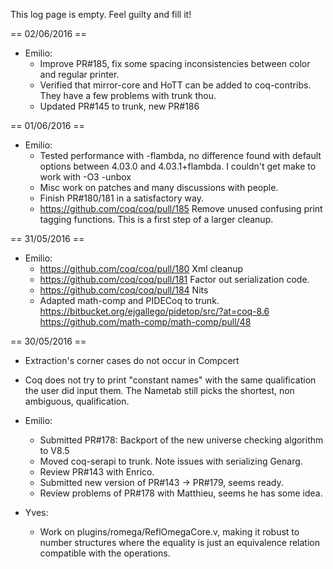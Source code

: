 This log page is empty.  Feel guilty and fill it!

== 02/06/2016 ==

 * Emilio:
   * Improve PR#185, fix some spacing inconsistencies between color and regular printer.
   * Verified that mirror-core and HoTT can be added to coq-contribs. They have a few problems with trunk thou.
   * Updated PR#145 to trunk, new PR#186

== 01/06/2016 ==

 * Emilio:
   * Tested performance with -flambda, no difference found with default options between 4.03.0 and 4.03.1+flambda. I couldn't get make to work with -O3 -unbox
   * Misc work on patches and many discussions with people.
   * Finish PR#180/181 in a satisfactory way.
   * https://github.com/coq/coq/pull/185 Remove unused confusing print tagging functions. This is a first step of a larger cleanup.

== 31/05/2016 ==

 * Emilio:
   * https://github.com/coq/coq/pull/180 Xml cleanup
   * https://github.com/coq/coq/pull/181 Factor out serialization code.
   * https://github.com/coq/coq/pull/184 Nits
   * Adapted math-comp and PIDECoq to trunk. https://bitbucket.org/ejgallego/pidetop/src/?at=coq-8.6 https://github.com/math-comp/math-comp/pull/48

== 30/05/2016 ==

 * Extraction's corner cases do not occur in Compcert
 * Coq does not try to print "constant names" with the same qualification the user did input them.  The Nametab still picks the shortest, non ambiguous, qualification. 

 * Emilio:
   * Submitted PR#178: Backport of the new universe checking algorithm to V8.5
   * Moved coq-serapi to trunk. Note issues with serializing Genarg.
   * Review PR#143 with Enrico.
   * Submitted new version of PR#143 -> PR#179, seems ready.
   * Review problems of PR#178 with Matthieu, seems he has some idea.
 * Yves:
   * Work on plugins/romega/ReflOmegaCore.v, making it robust to number structures where the equality is just an equivalence relation compatible with the operations.
